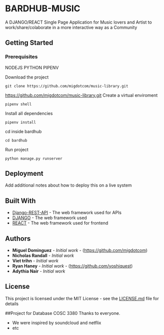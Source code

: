 # BARDHUB-MUSIC

A DJANGO/REACT Single Page Application for Music lovers and Artist to work/share/colaborate in a more interactive way as a Community 

## Getting Started


### Prerequisites
NODEJS
PYTHON
PIPENV

Download the project
```
git clone https://github.com/migdotcom/music-library.git
```
https://github.com/migdotcom/music-library.git
Create a virtual enviroment 
```
pipenv shell
```

Install all dependencies

```
pipenv install
```

cd  inside bardhub
```
cd bardhub
```

Run project 
```
python manage.py runserver
```


## Deployment

Add additional notes about how to deploy this on a live system

## Built With

* [Django-REST-API](https://www.django-rest-framework.org) - The web framework used for APIs
* [DJANGO](https://docs.djangoproject.com/en/3.0/) - The web framework used 
* [REACT](https://reactjs.org) - The web framework used for frontend


## Authors

* **Miguel Dominguez** - *Initial work* - (https://github.com/migdotcom)
* **Nicholas Randall** - *Initial work* 
* **Viet trihn** - *Initial work*
* **Ryan Haney** - *Initial work* - (https://github.com/yoshiquest)
* **Adythia Nair** - *Initial work* 

## License

This project is licensed under the MIT License - see the [LICENSE.md](LICENSE.md) file for details

##Project for Database COSC 3380 Thanks to everyone.


* We were inspired by soundcloud and netflix
* etc
